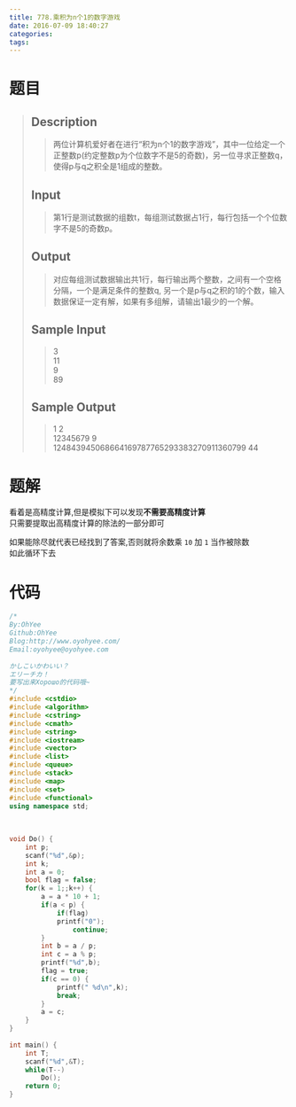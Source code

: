 ```yaml
---
title: 778.乘积为n个1的数字游戏
date: 2016-07-09 18:40:27
categories:
tags:
---
```

# 题目
> 
> ## Description  
>> 两位计算机爱好者在进行“积为n个1的数字游戏”，其中一位给定一个正整数p(约定整数p为个位数字不是5的奇数)，另一位寻求正整数q，使得p与q之积全是1组成的整数。  
>>   
>> <!--more-->  
> 
> ## Input  
>> 第1行是测试数据的组数t，每组测试数据占1行，每行包括一个个位数字不是5的奇数p。  
>>   
> 
> ## Output  
>> 对应每组测试数据输出共1行，每行输出两个整数，之间有一个空格分隔，一个是满足条件的整数q, 另一个是p与q之积的1的个数，输入数据保证一定有解，如果有多组解，请输出1最少的一个解。  
>>   
> 
> ## Sample Input  
>> 3  
>> 11  
>> 9  
>> 89  
>>   
> 
> ## Sample Output  
>> 1 2  
>> 12345679 9  
>> 124843945068664169787765293383270911360799 44  

# 题解
看着是高精度计算,但是模拟下可以发现**不需要高精度计算**  
只需要提取出高精度计算的除法的一部分即可  

如果能除尽就代表已经找到了答案,否则就将余数乘 `10` 加 `1` 当作被除数  
如此循环下去  

# 代码
```cpp 乘积为n个1的数字游戏 https://github.com/OhYee/sourcecode/tree/master/ACM 代码备份
/*
By:OhYee
Github:OhYee
Blog:http://www.oyohyee.com/
Email:oyohyee@oyohyee.com
 
かしこいかわいい？
エリーチカ！
要写出来Хорошо的代码哦~
*/
#include <cstdio>
#include <algorithm>
#include <cstring>
#include <cmath>
#include <string>
#include <iostream>
#include <vector>
#include <list>
#include <queue>
#include <stack>
#include <map>
#include <set>
#include <functional>
using namespace std;
 
 
 
void Do() {
    int p;
    scanf("%d",&p);
    int k;
    int a = 0;
    bool flag = false;
    for(k = 1;;k++) {
        a = a * 10 + 1;
        if(a < p) {
            if(flag)
            printf("0");
                continue;
        }
        int b = a / p;
        int c = a % p;
        printf("%d",b);
        flag = true;
        if(c == 0) {
            printf(" %d\n",k);
            break;
        }
        a = c;
    }
}
 
int main() {
    int T;
    scanf("%d",&T);
    while(T--)
        Do();
    return 0;
}
```
